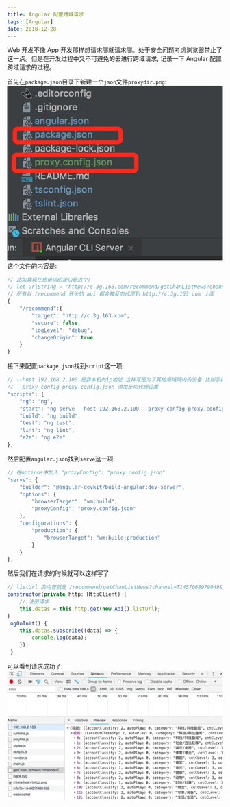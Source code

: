 ```yaml
---
title: Angular 配置跨域请求
tags: [Angular]
date: 2018-12-28
---
```

Web 开发不像 App 开发那样想请求哪就请求哪。处于安全问题考虑浏览器禁止了这一点。但是在开发过程中又不可避免的去进行跨域请求, 记录一下 Angular 配置跨域请求的过程。
<!-- more -->
首先在`package.json`目录下新建一个`json`文件`proxydir.png`:
![](/img/proxydir.png)
这个文件的内容是:
```js
// 比如我现在想请求的接口是这个:
// let urlString = "http://c.3g.163.com/recommend/getChanListNews?channel=T1457068979049&passport=zvZe9MQ7cxTSrcWyjXHlNmWlYJxG7i%2FExMsC%2FIX1t2E%3D&devId=tYiXx8W73%2BGGquuNxF8c8PkrobMEegFcSVAs152mOWH7Vqve0omfVq78wYMgkonU&size=40&version=9.0&spever=false&net=wifi&lat=&lon=&ts=1464162516&sign=rC4vOZ5ChMjNUe8YKmdGHE3VIm%2BZjtNzO49jFFbSUJx48ErR02zJ6%2FKXOnxX046I&encryption=1&canal=appstore"
// 所有以 /recommend 开头的 api 都会被反向代理到 http://c.3g.163.com 上面
{
    "/recommend":{
        "target": "http://c.3g.163.com",
        "secure": false,
        "logLevel": "debug",
        "changeOrigin": true
    }
}
```
接下来配置`package.json`找到`script`这一项:
```js
// --host 192.168.2.100 是我本机的ip地址 这样写是为了其他局域网内的设备 比如手机 可以访问我的页面
// --proxy-config proxy.config.json 添加反向代理设置
"scripts": {
    "ng": "ng",
    "start": "ng serve --host 192.168.2.100 --proxy-config proxy.config.json",
    "build": "ng build",
    "test": "ng test",
    "lint": "ng lint",
    "e2e": "ng e2e"
},
```
然后配置`angular.json`找到`serve`这一项:
```js
// 在options中加入 "proxyConfig": "proxy.config.json" 
"serve": {
    "builder": "@angular-devkit/build-angular:dev-server",
    "options": {
        "browserTarget": "wm:build",
        "proxyConfig": "proxy.config.json"
    },
    "configurations": {
        "production": {
            "browserTarget": "wm:build:production"
        }
    }
},
```
然后我们在请求的时候就可以这样写了:
```js
// listUrl 的内容就是 /recommend/getChanListNews?channel=T1457068979049&passport=zvZe9MQ7cxTSrcWyjXHlNmWlYJxG7i%2FExMsC%2FIX1t2E%3D&devId=tYiXx8W73%2BGGquuNxF8c8PkrobMEegFcSVAs152mOWH7Vqve0omfVq78wYMgkonU&size=40&version=9.0&spever=false&net=wifi&lat=&lon=&ts=1464162516&sign=rC4vOZ5ChMjNUe8YKmdGHE3VIm%2BZjtNzO49jFFbSUJx48ErR02zJ6%2FKXOnxX046I&encryption=1&canal=appstore
constructor(private http: HttpClient) {
    // 注册请求
    this.datas = this.http.get(new Api().listUrl);
}
 ngOnInit() {
    this.datas.subscribe((data) => {
        console.log(data);
    });
 }
```
可以看到请求成功了:
![](/img/proxysuccess.png)